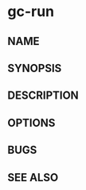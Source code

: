 # gc-run

<!-- TODO: Write this manual page. -->

## NAME

## SYNOPSIS

## DESCRIPTION

## OPTIONS

## BUGS

## SEE ALSO
